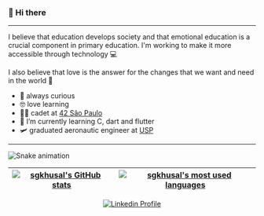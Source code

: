 ### 🐾 Hi there
---

I believe that education develops society and that emotional education is a crucial component in primary education. I'm working to make it more accessible through technology 💻

I also believe that love is the answer for the changes that we want and need in the world 💜

*  🧐 always curious
*  🤓 love learning
*  👩‍🚀 cadet at [42 São Paulo](https://www.42sp.org.br/)
*  🌱 I’m currently learning C, dart and flutter
*  🛩️ graduated aeronautic engineer at [USP](https://eesc.usp.br/)
---
![Snake animation](https://github.com/sgkhusal/sgkhusal/blob/output/github-contribution-grid-snake.svg)

| [![sgkhusal's GitHub stats](https://github-readme-stats.vercel.app/api?username=sgkhusal&count_private=true&include_all_commits=true&show_icons=true&hide=issues&hide_border=true&theme=radical)](https://github.com/sgkhusal?tab=repositories) | [![sgkhusal's most used languages](https://github-readme-stats.vercel.app/api/top-langs/?username=sgkhusal&layout=compact&hide_border=true&theme=radical)](https://github.com/sgkhusal?tab=repositories) |
|:-:|:-:|

<p align="center">
	<a href="https://www.linkedin.com/in/sheelakhusal/">
		<img alt="Linkedin Profile" src="https://img.shields.io/badge/-Linkedin_Profile-0072b1?style=flat&logo=Linkedin&logoColor=white&link=https://www.linkedin.com/in/sheelakhusal/" />
